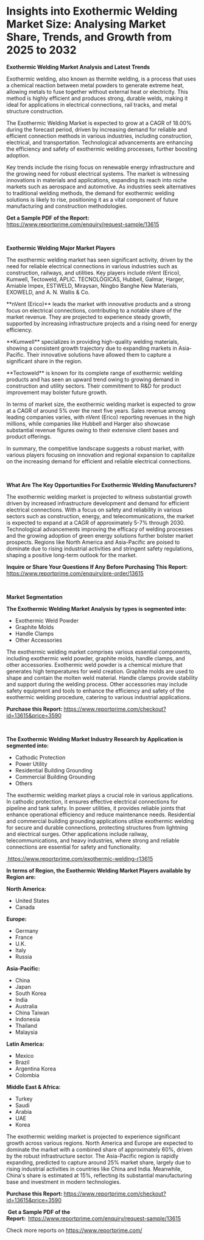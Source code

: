 <p><h1>Insights into Exothermic Welding Market Size: Analysing Market Share, Trends, and Growth from 2025 to 2032</h1></p><p><strong>Exothermic Welding Market Analysis and Latest Trends</strong></p>
<p><p>Exothermic welding, also known as thermite welding, is a process that uses a chemical reaction between metal powders to generate extreme heat, allowing metals to fuse together without external heat or electricity. This method is highly efficient and produces strong, durable welds, making it ideal for applications in electrical connections, rail tracks, and metal structure construction.</p><p>The Exothermic Welding Market is expected to grow at a CAGR of 18.00% during the forecast period, driven by increasing demand for reliable and efficient connection methods in various industries, including construction, electrical, and transportation. Technological advancements are enhancing the efficiency and safety of exothermic welding processes, further boosting adoption.</p><p>Key trends include the rising focus on renewable energy infrastructure and the growing need for robust electrical systems. The market is witnessing innovations in materials and applications, expanding its reach into niche markets such as aerospace and automotive. As industries seek alternatives to traditional welding methods, the demand for exothermic welding solutions is likely to rise, positioning it as a vital component of future manufacturing and construction methodologies.</p></p>
<p><strong>Get a Sample PDF of the Report:&nbsp;</strong> <a href="https://www.reportprime.com/enquiry/request-sample/13615?utm_campaign=3494&utm_medium=2&utm_source=Github&utm_content=ia&utm_term=20032025&utm_id=exothermic-welding">https://www.reportprime.com/enquiry/request-sample/13615</a></p>
<p>&nbsp;</p>
<p><strong>Exothermic Welding Major Market Players</strong></p>
<p><p>The exothermic welding market has seen significant activity, driven by the need for reliable electrical connections in various industries such as construction, railways, and utilities. Key players include nVent (Erico), Kumwell, Tectoweld, APLIC. TECNOLÓGICAS, Hubbell, Galmar, Harger, Amiable Impex, ESTWELD, Miraysan, Ningbo Banghe New Materials, EXOWELD, and A. N. Wallis & Co.</p><p>**nVent (Erico)** leads the market with innovative products and a strong focus on electrical connections, contributing to a notable share of the market revenue. They are projected to experience steady growth, supported by increasing infrastructure projects and a rising need for energy efficiency.</p><p>**Kumwell** specializes in providing high-quality welding materials, showing a consistent growth trajectory due to expanding markets in Asia-Pacific. Their innovative solutions have allowed them to capture a significant share in the region.</p><p>**Tectoweld** is known for its complete range of exothermic welding products and has seen an upward trend owing to growing demand in construction and utility sectors. Their commitment to R&D for product improvement may bolster future growth.</p><p>In terms of market size, the exothermic welding market is expected to grow at a CAGR of around 5% over the next five years. Sales revenue among leading companies varies, with nVent (Erico) reporting revenues in the high millions, while companies like Hubbell and Harger also showcase substantial revenue figures owing to their extensive client bases and product offerings. </p><p>In summary, the competitive landscape suggests a robust market, with various players focusing on innovation and regional expansion to capitalize on the increasing demand for efficient and reliable electrical connections.</p></p>
<p>&nbsp;</p>
<p><strong>What Are The Key Opportunities For Exothermic Welding Manufacturers?</strong></p>
<p><p>The exothermic welding market is projected to witness substantial growth driven by increased infrastructure development and demand for efficient electrical connections. With a focus on safety and reliability in various sectors such as construction, energy, and telecommunications, the market is expected to expand at a CAGR of approximately 5-7% through 2030. Technological advancements improving the efficacy of welding processes and the growing adoption of green energy solutions further bolster market prospects. Regions like North America and Asia-Pacific are poised to dominate due to rising industrial activities and stringent safety regulations, shaping a positive long-term outlook for the market.</p></p>
<p><strong>Inquire or Share Your Questions If Any Before Purchasing This Report:</strong> <a href="https://www.reportprime.com/enquiry/pre-order/13615?utm_campaign=3494&utm_medium=2&utm_source=Github&utm_content=ia&utm_term=20032025&utm_id=exothermic-welding">https://www.reportprime.com/enquiry/pre-order/13615</a></p>
<p>&nbsp;</p>
<p><strong>Market Segmentation</strong></p>
<p><strong>The Exothermic Welding Market Analysis by types is segmented into:</strong></p>
<p><ul><li>Exothermic Weld Powder</li><li>Graphite Molds</li><li>Handle Clamps</li><li>Other Accessories</li></ul></p>
<p><p>The exothermic welding market comprises various essential components, including exothermic weld powder, graphite molds, handle clamps, and other accessories. Exothermic weld powder is a chemical mixture that generates high temperatures for weld creation. Graphite molds are used to shape and contain the molten weld material. Handle clamps provide stability and support during the welding process. Other accessories may include safety equipment and tools to enhance the efficiency and safety of the exothermic welding procedure, catering to various industrial applications.</p></p>
<p><strong>Purchase this Report:&nbsp;</strong><a href="https://www.reportprime.com/checkout?id=13615&price=3590&utm_campaign=3494&utm_medium=2&utm_source=Github&utm_content=ia&utm_term=20032025&utm_id=exothermic-welding">https://www.reportprime.com/checkout?id=13615&price=3590</a></p>
<p>&nbsp;</p>
<p><strong>The Exothermic Welding Market Industry Research by Application is segmented into:</strong></p>
<p><ul><li>Cathodic Protection</li><li>Power Utility</li><li>Residential Building Grounding</li><li>Commercial Building Grounding</li><li>Others</li></ul></p>
<p><p>The exothermic welding market plays a crucial role in various applications. In cathodic protection, it ensures effective electrical connections for pipeline and tank safety. In power utilities, it provides reliable joints that enhance operational efficiency and reduce maintenance needs. Residential and commercial building grounding applications utilize exothermic welding for secure and durable connections, protecting structures from lightning and electrical surges. Other applications include railway, telecommunications, and heavy industries, where strong and reliable connections are essential for safety and functionality.</p></p>
<p><a href="https://www.reportprime.com/exothermic-welding-r13615?utm_campaign=3494&utm_medium=2&utm_source=Github&utm_content=ia&utm_term=20032025&utm_id=exothermic-welding">&nbsp;https://www.reportprime.com/exothermic-welding-r13615</a></p>
<p><strong>In terms of Region, the Exothermic Welding Market Players available by Region are:</strong></p>
<p>
    <p> <strong> North America: </strong>
        <ul>
            <li>United States</li>
            <li>Canada</li>
        </ul>
        </p> 
    <p> <strong> Europe: </strong>
        <ul>
            <li>Germany</li>
            <li>France</li>
            <li>U.K.</li>
            <li>Italy</li>
            <li>Russia</li>
        </ul>
        </p> 
    <p> <strong> Asia-Pacific: </strong>
        <ul>
            <li>China</li>
            <li>Japan</li>
            <li>South Korea</li>
            <li>India</li>
            <li>Australia</li>
            <li>China Taiwan</li>
            <li>Indonesia</li>
            <li>Thailand</li>
            <li>Malaysia</li>
        </ul>
        </p> 
    <p> <strong> Latin America: </strong>
        <ul>
            <li>Mexico</li>
            <li>Brazil</li>
            <li>Argentina Korea</li>
            <li>Colombia</li>
        </ul>
        </p> 
    <p> <strong> Middle East & Africa: </strong>
        <ul>
            <li>Turkey</li>
            <li>Saudi</li>
            <li>Arabia</li>
            <li>UAE</li>
            <li>Korea</li>
        </ul>
    </p>
    </p>
<p><p>The exothermic welding market is projected to experience significant growth across various regions. North America and Europe are expected to dominate the market with a combined share of approximately 60%, driven by the robust infrastructure sector. The Asia-Pacific region is rapidly expanding, predicted to capture around 25% market share, largely due to rising industrial activities in countries like China and India. Meanwhile, China's share is estimated at 15%, reflecting its substantial manufacturing base and investment in modern technologies.</p></p>
<p><strong>Purchase this Report: </strong><a href="https://www.reportprime.com/checkout?id=13615&price=3590&utm_campaign=3494&utm_medium=2&utm_source=Github&utm_content=ia&utm_term=20032025&utm_id=exothermic-welding">https://www.reportprime.com/checkout?id=13615&price=3590</a></p>
<p>&nbsp;<strong>Get a Sample PDF of the Report:&nbsp;&nbsp;</strong><a href="https://www.reportprime.com/enquiry/request-sample/13615?utm_campaign=3494&utm_medium=2&utm_source=Github&utm_content=ia&utm_term=20032025&utm_id=exothermic-welding">https://www.reportprime.com/enquiry/request-sample/13615</a></p>
<p><strong></strong></p>
<p>Check more reports on <a href="https://www.reportprime.com/?utm_campaign=3494&utm_medium=2&utm_source=Github&utm_content=ia&utm_term=20032025&utm_id=exothermic-welding">https://www.reportprime.com/</a></p>